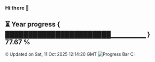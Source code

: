### Hi there 👋
⏳ Year progress { ███████████████████████▁▁▁▁▁▁▁ } 77.67 %
---
⏰ Updated on Sat, 11 Oct 2025 12:14:20 GMT
![Progress Bar CI](https://github.com/Moyi321/Moyi321/workflows/Progress%20Bar%20CI/badge.svg)
